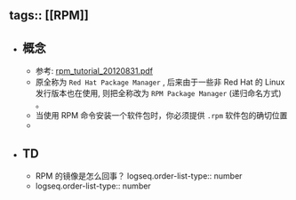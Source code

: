 tags:: [[RPM]]
---

- ## 概念
	- 参考: [rpm_tutorial_20120831.pdf](https://access.redhat.com/sites/default/files/attachments/rpm_tutorial_20120831.pdf)
	- 原全称为 `Red Hat Package Manager` , 后来由于一些非 Red Hat 的 Linux 发行版本也在使用, 则把全称改为 `RPM Package Manager` (递归命名方式) 。
	- 当使用 RPM 命令安装一个软件包时，你必须提供 `.rpm` 软件包的确切位置
	-
- ## TD
	- RPM 的镜像是怎么回事？
	  logseq.order-list-type:: number
	- logseq.order-list-type:: number